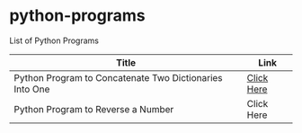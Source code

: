 # python-programs
List of Python Programs

| Title | Link |
| --- | --- |
| Python Program to Concatenate Two Dictionaries Into One | <a href="https://dx4iot.hashnode.dev/python-program-to-concatenate-two-dictionaries-into-one" target="_blank">Click Here</a> |  
| Python Program to Reverse a Number | Click Here | 
